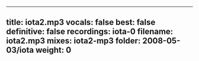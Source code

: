 
---
title: iota2.mp3
vocals: false
best: false
definitive: false
recordings: iota-0
filename: iota2.mp3
mixes: iota2-mp3
folder: 2008-05-03/iota
weight: 0
---
